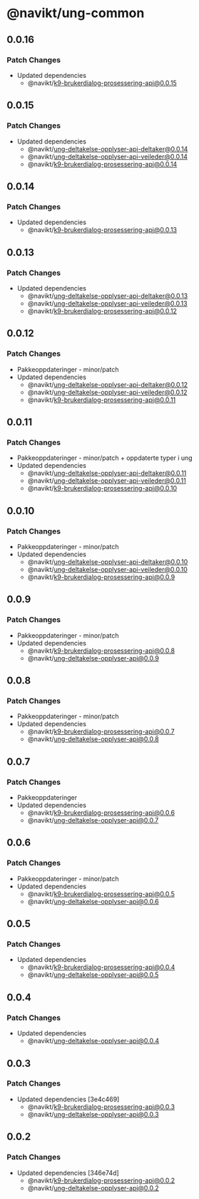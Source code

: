 # @navikt/ung-common

## 0.0.16

### Patch Changes

- Updated dependencies
    - @navikt/k9-brukerdialog-prosessering-api@0.0.15

## 0.0.15

### Patch Changes

- Updated dependencies
    - @navikt/ung-deltakelse-opplyser-api-deltaker@0.0.14
    - @navikt/ung-deltakelse-opplyser-api-veileder@0.0.14
    - @navikt/k9-brukerdialog-prosessering-api@0.0.14

## 0.0.14

### Patch Changes

- Updated dependencies
    - @navikt/k9-brukerdialog-prosessering-api@0.0.13

## 0.0.13

### Patch Changes

- Updated dependencies
    - @navikt/ung-deltakelse-opplyser-api-deltaker@0.0.13
    - @navikt/ung-deltakelse-opplyser-api-veileder@0.0.13
    - @navikt/k9-brukerdialog-prosessering-api@0.0.12

## 0.0.12

### Patch Changes

- Pakkeoppdateringer - minor/patch
- Updated dependencies
    - @navikt/ung-deltakelse-opplyser-api-deltaker@0.0.12
    - @navikt/ung-deltakelse-opplyser-api-veileder@0.0.12
    - @navikt/k9-brukerdialog-prosessering-api@0.0.11

## 0.0.11

### Patch Changes

- Pakkeoppdateringer - minor/patch + oppdaterte typer i ung
- Updated dependencies
    - @navikt/ung-deltakelse-opplyser-api-deltaker@0.0.11
    - @navikt/ung-deltakelse-opplyser-api-veileder@0.0.11
    - @navikt/k9-brukerdialog-prosessering-api@0.0.10

## 0.0.10

### Patch Changes

- Pakkeoppdateringer - minor/patch
- Updated dependencies
    - @navikt/ung-deltakelse-opplyser-api-deltaker@0.0.10
    - @navikt/ung-deltakelse-opplyser-api-veileder@0.0.10
    - @navikt/k9-brukerdialog-prosessering-api@0.0.9

## 0.0.9

### Patch Changes

- Pakkeoppdateringer - minor/patch
- Updated dependencies
    - @navikt/k9-brukerdialog-prosessering-api@0.0.8
    - @navikt/ung-deltakelse-opplyser-api@0.0.9

## 0.0.8

### Patch Changes

- Pakkeoppdateringer - minor/patch
- Updated dependencies
    - @navikt/k9-brukerdialog-prosessering-api@0.0.7
    - @navikt/ung-deltakelse-opplyser-api@0.0.8

## 0.0.7

### Patch Changes

- Pakkeoppdateringer
- Updated dependencies
    - @navikt/k9-brukerdialog-prosessering-api@0.0.6
    - @navikt/ung-deltakelse-opplyser-api@0.0.7

## 0.0.6

### Patch Changes

- Pakkeoppdateringer - minor/patch
- Updated dependencies
    - @navikt/k9-brukerdialog-prosessering-api@0.0.5
    - @navikt/ung-deltakelse-opplyser-api@0.0.6

## 0.0.5

### Patch Changes

- Updated dependencies
    - @navikt/k9-brukerdialog-prosessering-api@0.0.4
    - @navikt/ung-deltakelse-opplyser-api@0.0.5

## 0.0.4

### Patch Changes

- Updated dependencies
    - @navikt/ung-deltakelse-opplyser-api@0.0.4

## 0.0.3

### Patch Changes

- Updated dependencies [3e4c469]
    - @navikt/k9-brukerdialog-prosessering-api@0.0.3
    - @navikt/ung-deltakelse-opplyser-api@0.0.3

## 0.0.2

### Patch Changes

- Updated dependencies [346e74d]
    - @navikt/k9-brukerdialog-prosessering-api@0.0.2
    - @navikt/ung-deltakelse-opplyser-api@0.0.2
